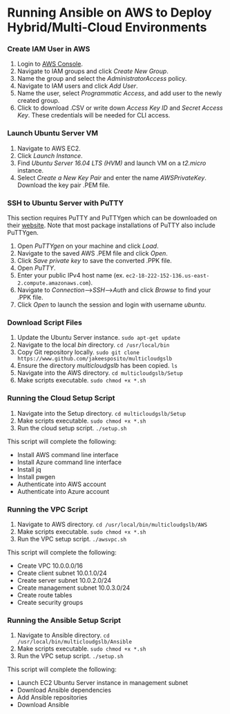 # Running Ansible on AWS to Deploy Hybrid/Multi-Cloud Environments


### Create IAM User in AWS
1. Login to [AWS Console](https://www.aws.amazon.com).
2. Navigate to IAM groups and click *Create New Group*.
3. Name the group and select the *AdministratorAccess* policy.
4. Navigate to IAM users and click *Add User*.
5. Name the user, select *Programmatic Access*, and add user to the newly created group.
6. Click to download .CSV or write down *Access Key ID* and *Secret Access Key*. These credentials will be needed for CLI access.


### Launch Ubuntu Server VM
1. Navigate to AWS EC2.
2. Click *Launch Instance*.
3. Find *Ubuntu Server 16.04 LTS (HVM)* and launch VM on a *t2.micro* instance.
4. Select *Create a New Key Pair* and enter the name *AWSPrivateKey*. Download the key pair .PEM file.


### SSH to Ubuntu Server with PuTTY
This section requires PuTTY and PuTTYgen which can be downloaded on their [website](https://www.chiark.greenend.org.uk/~sgtatham/putty/latest.html). Note that most package installations of PuTTY also include PuTTYgen.
1. Open *PuTTYgen* on your machine and click *Load*.
2. Navigate to the saved AWS .PEM file and click *Open*.
3. Click *Save private key* to save the converted .PPK file.
4. Open *PuTTY*.
5. Enter your public IPv4 host name (ex. `ec2-18-222-152-136.us-east-2.compute.amazonaws.com`).
6. Navigate to *Connection*-->*SSH*-->*Auth* and click *Browse* to find your .PPK file.
7. Click *Open* to launch the session and login with username *ubuntu*.


### Download Script Files
1. Update the Ubuntu Server instance. ```sudo apt-get update```
2. Navigate to the local *bin* directory. ```cd /usr/local/bin```
3. Copy Git repository locally. ```sudo git clone https://www.github.com/jakeesposito/multicloudgslb```
4. Ensure the directory *multicloudgslb* has been copied. `ls`
5. Navigate into the AWS directory. `cd multicloudgslb/Setup`
6. Make scripts executable. `sudo chmod +x *.sh`


### Running the Cloud Setup Script
1. Navigate into the Setup directory. `cd multicloudgslb/Setup`
2. Make scripts executable. `sudo chmod +x *.sh`
3. Run the cloud setup script. `./setup.sh`

This script will complete the following:
- Install AWS command line interface
- Install Azure command line interface
- Install jq
- Install pwgen
- Authenticate into AWS account
- Authenticate into Azure account


### Running the VPC Script
1. Navigate to AWS directory. `cd /usr/local/bin/multicloudgslb/AWS`
2. Make scripts executable. `sudo chmod +x *.sh`
3. Run the VPC setup script. `./awsvpc.sh`

This script will complete the following:
- Create VPC 10.0.0.0/16
- Create client subnet 10.0.1.0/24
- Create server subnet 10.0.2.0/24
- Create management subnet 10.0.3.0/24
- Create route tables
- Create security groups


### Running the Ansible Setup Script
1. Navigate to Ansible directory. `cd /usr/local/bin/multicloudgslb/Ansible`
2. Make scripts executable. `sudo chmod +x *.sh`
3. Run the VPC setup script. `./setup.sh`

This script will complete the following:
- Launch EC2 Ubuntu Server instance in management subnet
- Download Ansible dependencies
- Add Ansible repositories
- Download Ansible





